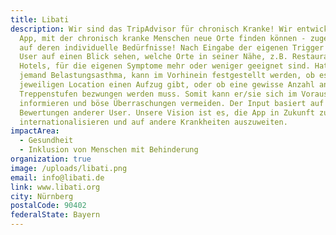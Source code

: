 ```yaml
---
title: Libati
description: Wir sind das TripAdvisor für chronisch Kranke! Wir entwickeln eine
  App, mit der chronisch kranke Menschen neue Orte finden können - zugeschnitten
  auf deren individuelle Bedürfnisse! Nach Eingabe der eigenen Trigger kann der
  User auf einen Blick sehen, welche Orte in seiner Nähe, z.B. Restaurants oder
  Hotels, für die eigenen Symptome mehr oder weniger geeignet sind. Hat z.B.
  jemand Belastungsasthma, kann im Vorhinein festgestellt werden, ob es in der
  jeweiligen Location einen Aufzug gibt, oder ob eine gewisse Anzahl an
  Treppenstufen bezwungen werden muss. Somit kann er/sie sich im Voraus
  informieren und böse Überraschungen vermeiden. Der Input basiert auf den
  Bewertungen anderer User. Unsere Vision ist es, die App in Zukunft zu
  internationalisieren und auf andere Krankheiten auszuweiten.
impactArea:
  - Gesundheit
  - Inklusion von Menschen mit Behinderung
organization: true
image: /uploads/libati.png
email: info@libati.de
link: www.libati.org
city: Nürnberg
postalCode: 90402
federalState: Bayern
---
```

